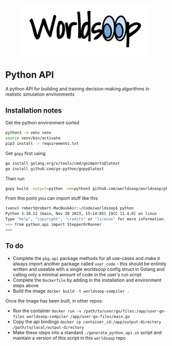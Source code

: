 <p align="center">
<img src="./assets/web-heading.png" width="400"/>
</p>

# Python API

A python API for building and training decision-making algorithms in realistic simulation environments

## Installation notes

Get the python environment sorted

```bash
python3 -m venv venv
source venv/bin/activate
pip3 install -r requirements.txt
```

Get `gopy` first using

```bash
go install golang.org/x/tools/cmd/goimports@latest
go install github.com/go-python/gopy@latest
```

Then run

```bash
gopy build -output=python -vm=python3 github.com/worldsoop/worldsoop/pkg/api
```

From this point you can import stuff like this

```bash
(venv) robert@robert-MacBookAir:~/Code/worldsoop$ python
Python 3.10.12 (main, Nov 20 2023, 15:14:05) [GCC 11.4.0] on linux
Type "help", "copyright", "credits" or "license" for more information.
>>> from python.api import StepperOrRunner
>>>
```

## To do

- Complete the `pkg.api` package methods for all use-cases and make it always import another package called `user_code` - this should be entirely written and useable with a single worldsoop config struct in Golang and calling only a minimal amount of code in the user's run script
- Complete the `Dockerfile` by adding in the installation and environment steps above
- Build the image `docker build -t worldsoop-compiler .`

Once the image has been built, in other repos:

- Run the container `docker run -v /path/to/user/go/files:/app/user-go-files worldsoop-compiler /app/user-go-files/main.go`
- Copy the api bindings `docker cp container_id:/app/output-directory /path/to/local/output-directory`
- Make these steps into a standard `./generate_python_api.sh` script and maintain a version of this script in this `worldsoop` repo
